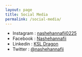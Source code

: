 ```yaml
---
layout: page
title: Social Media
permalink: /social-media/
---
```


* Instagram : <a class="link" href="https://www.instagram.com/nashehannafii0225/" target="_blank">nashehannafii0225</a>
* Facebook : <a class="link" href="https://www.facebook.com/nasheh.annafii/" target="_blank">Nashehannafii</a>
* Linkedin : <a class="link" href="https://www.linkedin.com/in/nasheh-annafii-18a6a0194/" target="_blank">KSL Dragon</a>
* Twitter : <a class="link" href="https://twitter.com/nashehannafii/" target="_blank">@nashehannafii</a>